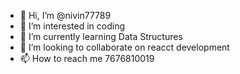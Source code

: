 - 👋 Hi, I’m @nivin77789
- 👀 I’m interested in coding
- 🌱 I’m currently learning Data Structures
- 💞️ I’m looking to collaborate on reacct development
- 📫 How to reach me 7676810019

<!---
nivin77789/nivin77789 is a ✨ special ✨ repository because its `README.md` (this file) appears on your GitHub profile.
You can click the Preview link to take a look at your changes.
--->
